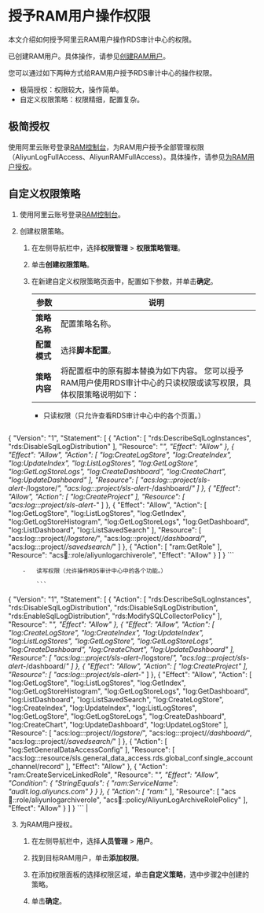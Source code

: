 # 授予RAM用户操作权限

本文介绍如何授予阿里云RAM用户操作RDS审计中心的权限。

已创建RAM用户。具体操作，请参见[创建RAM用户](/cn.zh-CN/开发指南/访问控制RAM/创建RAM用户及授权.md)。

您可以通过如下两种方式给RAM用户授予RDS审计中心的操作权限。

-   极简授权：权限较大，操作简单。
-   自定义权限策略：权限精细，配置复杂。

## 极简授权

使用阿里云账号登录[RAM控制台](https://ram.console.aliyun.com/)，为RAM用户授予全部管理权限（AliyunLogFullAccess、AliyunRAMFullAccess）。具体操作，请参见[为RAM用户授权](/cn.zh-CN/用户管理/授权管理/为RAM用户授权.md)。

## 自定义权限策略

1.  使用阿里云账号登录[RAM控制台](https://ram.console.aliyun.com/)。

2.  创建权限策略。

    1.  在左侧导航栏中，选择**权限管理** \> **权限策略管理**。

    2.  单击**创建权限策略**。

    3.  在新建自定义权限策略页面中，配置如下参数，并单击**确定**。

        |参数|说明|
        |--|--|
        |**策略名称**|配置策略名称。|
        |**配置模式**|选择**脚本配置**。|
        |**策略内容**|将配置框中的原有脚本替换为如下内容。 您可以授予RAM用户使用RDS审计中心的只读权限或读写权限，具体权限策略说明如下：

        -   只读权限（只允许查看RDS审计中心中的各个页面。）

            ```
{
    "Version": "1",
    "Statement": [
        {
            "Action": [
                "rds:DescribeSqlLogInstances",
                "rds:DisableSqlLogDistribution"
            ],
            "Resource": "*",
            "Effect": "Allow"
        },
        {
            "Effect": "Allow",
            "Action": [
                "log:CreateLogStore",
                "log:CreateIndex",
                "log:UpdateIndex",
                "log:ListLogStores",
                "log:GetLogStore",
                "log:GetLogStoreLogs",
                "log:CreateDashboard",
                "log:CreateChart",
                "log:UpdateDashboard"
            ],
            "Resource": [
                "acs:log:*:*:project/sls-alert-*/logstore/*",
                "acs:log:*:*:project/sls-alert-*/dashboard/*"
            ]
        },
        {
            "Effect": "Allow",
            "Action": [
                "log:CreateProject"
            ],
            "Resource": [
                "acs:log:*:*:project/sls-alert-*"
            ]
        },
        {
            "Effect": "Allow",
            "Action": [
                "log:GetLogStore",
                "log:ListLogStores",
                "log:GetIndex",
                "log:GetLogStoreHistogram",
                "log:GetLogStoreLogs",
                "log:GetDashboard",
                "log:ListDashboard",
                "log:ListSavedSearch"
            ],
            "Resource": [
                "acs:log:*:*:project/*/logstore/*",
                "acs:log:*:*:project/*/dashboard/*",
                "acs:log:*:*:project/*/savedsearch/*"
            ]
        },
        {
            "Action": [
                "ram:GetRole"
            ],
            "Resource": "acs:ram:*:*:role/aliyunlogarchiverole",
            "Effect": "Allow"
        }
    ]
}
            ```

        -   读写权限（允许操作RDS审计中心中的各个功能。）

            ```
{
    "Version": "1",
    "Statement": [
        {
            "Action": [
                "rds:DescribeSqlLogInstances",
                "rds:DisableSqlLogDistribution",
                "rds:DisableSqlLogDistribution",
                "rds:EnableSqlLogDistribution",
                "rds:ModifySQLCollectorPolicy"
            ],
            "Resource": "*",
            "Effect": "Allow"
        },
        {
            "Effect": "Allow",
            "Action": [
                "log:CreateLogStore",
                "log:CreateIndex",
                "log:UpdateIndex",
                "log:ListLogStores",
                "log:GetLogStore",
                "log:GetLogStoreLogs",
                "log:CreateDashboard",
                "log:CreateChart",
                "log:UpdateDashboard"
            ],
            "Resource": [
                "acs:log:*:*:project/sls-alert-*/logstore/*",
                "acs:log:*:*:project/sls-alert-*/dashboard/*"
            ]
        },
        {
            "Effect": "Allow",
            "Action": [
                "log:CreateProject"
            ],
            "Resource": [
                "acs:log:*:*:project/sls-alert-*"
            ]
        },
        {
            "Effect": "Allow",
            "Action": [
                "log:GetLogStore",
                "log:ListLogStores",
                "log:GetIndex",
                "log:GetLogStoreHistogram",
                "log:GetLogStoreLogs",
                "log:GetDashboard",
                "log:ListDashboard",
                "log:ListSavedSearch",
                "log:CreateLogStore",
                "log:CreateIndex",
                "log:UpdateIndex",
                "log:ListLogStores",
                "log:GetLogStore",
                "log:GetLogStoreLogs",
                "log:CreateDashboard",
                "log:CreateChart",
                "log:UpdateDashboard",
                "log:UpdateLogStore"
            ],
            "Resource": [
                "acs:log:*:*:project/*/logstore/*",
                "acs:log:*:*:project/*/dashboard/*",
                "acs:log:*:*:project/*/savedsearch/*"
            ]
        },
        {
            "Action": [
                "log:SetGeneralDataAccessConfig"
            ],
            "Resource": [
                "acs:log:*:*:resource/sls.general_data_access.rds.global_conf.single_account_channel/record"
            ],
            "Effect": "Allow"
        },
        {
            "Action": "ram:CreateServiceLinkedRole",
            "Resource": "*",
            "Effect": "Allow",
            "Condition": {
                "StringEquals": {
                    "ram:ServiceName": "audit.log.aliyuncs.com"
                }
            }
        },
        {
            "Action": [
                "ram:*"
            ],
            "Resource": [
                "acs:ram:*:*:role/aliyunlogarchiverole",
                "acs:ram:*:*:policy/AliyunLogArchiveRolePolicy"
            ],
            "Effect": "Allow"
        }
    ]
}
            ``` |

3.  为RAM用户授权。

    1.  在左侧导航栏中，选择**人员管理** \> **用户**。

    2.  找到目标RAM用户，单击**添加权限**。

    3.  在添加权限面板的选择权限区域，单击**自定义策略**，选中步骤[2](#step_4td_146_5cn)中创建的策略。

    4.  单击**确定**。


